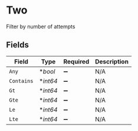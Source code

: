 # Two

Filter by number of attempts


## Fields

| Field              | Type               | Required           | Description        |
| ------------------ | ------------------ | ------------------ | ------------------ |
| `Any`              | **bool*            | :heavy_minus_sign: | N/A                |
| `Contains`         | **int64*           | :heavy_minus_sign: | N/A                |
| `Gt`               | **int64*           | :heavy_minus_sign: | N/A                |
| `Gte`              | **int64*           | :heavy_minus_sign: | N/A                |
| `Le`               | **int64*           | :heavy_minus_sign: | N/A                |
| `Lte`              | **int64*           | :heavy_minus_sign: | N/A                |